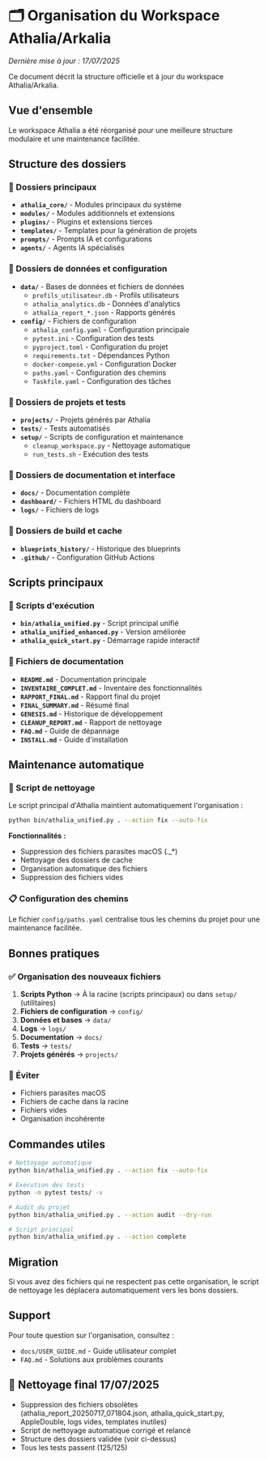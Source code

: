 # 🗂️ Organisation du Workspace Athalia/Arkalia

*Dernière mise à jour : 17/07/2025*

Ce document décrit la structure officielle et à jour du workspace Athalia/Arkalia.

## Vue d'ensemble

Le workspace Athalia a été réorganisé pour une meilleure structure modulaire et une maintenance facilitée.

## Structure des dossiers

### 📁 Dossiers principaux
- **`athalia_core/`** - Modules principaux du système
- **`modules/`** - Modules additionnels et extensions
- **`plugins/`** - Plugins et extensions tierces
- **`templates/`** - Templates pour la génération de projets
- **`prompts/`** - Prompts IA et configurations
- **`agents/`** - Agents IA spécialisés

### 📁 Dossiers de données et configuration
- **`data/`** - Bases de données et fichiers de données
  - `profils_utilisateur.db` - Profils utilisateurs
  - `athalia_analytics.db` - Données d'analytics
  - `athalia_report_*.json` - Rapports générés
- **`config/`** - Fichiers de configuration
  - `athalia_config.yaml` - Configuration principale
  - `pytest.ini` - Configuration des tests
  - `pyproject.toml` - Configuration du projet
  - `requirements.txt` - Dépendances Python
  - `docker-compose.yml` - Configuration Docker
  - `paths.yaml` - Configuration des chemins
  - `Taskfile.yaml` - Configuration des tâches

### 📁 Dossiers de projets et tests
- **`projects/`** - Projets générés par Athalia
- **`tests/`** - Tests automatisés
- **`setup/`** - Scripts de configuration et maintenance
  - `cleanup_workspace.py` - Nettoyage automatique
  - `run_tests.sh` - Exécution des tests

### 📁 Dossiers de documentation et interface
- **`docs/`** - Documentation complète
- **`dashboard/`** - Fichiers HTML du dashboard
- **`logs/`** - Fichiers de logs

### 📁 Dossiers de build et cache
- **`blueprints_history/`** - Historique des blueprints
- **`.github/`** - Configuration GitHub Actions

## Scripts principaux

### 🚀 Scripts d'exécution
- **`bin/athalia_unified.py`** - Script principal unifié
- **`athalia_unified_enhanced.py`** - Version améliorée
- **`athalia_quick_start.py`** - Démarrage rapide interactif

### 📄 Fichiers de documentation
- **`README.md`** - Documentation principale
- **`INVENTAIRE_COMPLET.md`** - Inventaire des fonctionnalités
- **`RAPPORT_FINAL.md`** - Rapport final du projet
- **`FINAL_SUMMARY.md`** - Résumé final
- **`GENESIS.md`** - Historique de développement
- **`CLEANUP_REPORT.md`** - Rapport de nettoyage
- **`FAQ.md`** - Guide de dépannage
- **`INSTALL.md`** - Guide d'installation

## Maintenance automatique

### 🧹 Script de nettoyage
Le script principal d'Athalia maintient automatiquement l'organisation :

```bash
python bin/athalia_unified.py . --action fix --auto-fix
```

**Fonctionnalités :**
- Suppression des fichiers parasites macOS (._*)
- Nettoyage des dossiers de cache
- Organisation automatique des fichiers
- Suppression des fichiers vides

### 📋 Configuration des chemins
Le fichier `config/paths.yaml` centralise tous les chemins du projet pour une maintenance facilitée.

## Bonnes pratiques

### ✅ Organisation des nouveaux fichiers
1. **Scripts Python** → À la racine (scripts principaux) ou dans `setup/` (utilitaires)
2. **Fichiers de configuration** → `config/`
3. **Données et bases** → `data/`
4. **Logs** → `logs/`
5. **Documentation** → `docs/`
6. **Tests** → `tests/`
7. **Projets générés** → `projects/`

### 🚫 Éviter
- Fichiers parasites macOS
- Fichiers de cache dans la racine
- Fichiers vides
- Organisation incohérente

## Commandes utiles

```bash
# Nettoyage automatique
python bin/athalia_unified.py . --action fix --auto-fix

# Exécution des tests
python -m pytest tests/ -v

# Audit du projet
python bin/athalia_unified.py . --action audit --dry-run

# Script principal
python bin/athalia_unified.py . --action complete
```

## Migration

Si vous avez des fichiers qui ne respectent pas cette organisation, le script de nettoyage les déplacera automatiquement vers les bons dossiers.

## Support

Pour toute question sur l'organisation, consultez :
- `docs/USER_GUIDE.md` - Guide utilisateur complet
- `FAQ.md` - Solutions aux problèmes courants

## 🧹 Nettoyage final 17/07/2025
- Suppression des fichiers obsolètes (athalia_report_20250717_071804.json, athalia_quick_start.py, AppleDouble, logs vides, templates inutiles)
- Script de nettoyage automatique corrigé et relancé
- Structure des dossiers validée (voir ci-dessus)
- Tous les tests passent (125/125)
